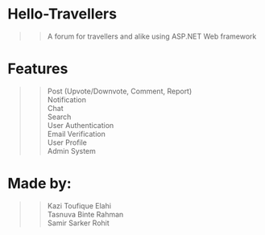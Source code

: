 # Hello-Travellers
>> A forum for travellers and alike using ASP.NET Web framework

# Features
>> Post (Upvote/Downvote, Comment, Report)\
>> Notification\
>> Chat\
>> Search\
>> User Authentication\
>> Email Verification\
>> User Profile\
>> Admin System

# Made by:
>> Kazi Toufique Elahi\
>> Tasnuva Binte Rahman\
>> Samir Sarker Rohit

